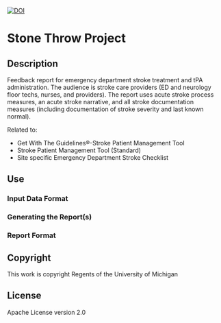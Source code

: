 [![DOI](https://zenodo.org/badge/99822521.svg)](https://zenodo.org/badge/latestdoi/99822521)

# Stone Throw Project

## Description
Feedback report for emergency department stroke treatment and tPA administration.
The audience is stroke care providers (ED and neurology floor techs, nurses, and providers).
The report uses acute stroke process measures,
 an acute stroke narrative, and all stroke documentation measures
 (including documentation of stroke severity and last known normal).

Related to:
- Get With The Guidelines®-Stroke Patient Management Tool 
- Stroke Patient Management Tool (Standard)
- Site specific Emergency Department Stroke Checklist

## Use

### Input Data Format

### Generating the Report(s)

### Report Format

## Copyright
This work is copyright Regents of the University of Michigan

## License
Apache License version 2.0

